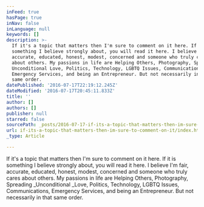 ```yaml
---
inFeed: true
hasPage: true
inNav: false
inLanguage: null
keywords: []
description: >-
  If it's a topic that matters then I'm sure to comment on it here. If it is
  something I believe strongly about, you will read it here. I believe I'm fair,
  accurate, educated, honest, modest, concerned and someone who truly cares
  about others. My passions in life are Helping Others, Photography, Spreading
  Unconditional Love, Politics, Technology, LGBTQ Issues, Communications,
  Emergency Services, and being an Entrepreneur. But not necessarily in that
  same order.
datePublished: '2016-07-17T22:19:12.245Z'
dateModified: '2016-07-17T20:45:11.833Z'
title: ''
author: []
authors: []
publisher: null
starred: false
sourcePath: _posts/2016-07-17-if-its-a-topic-that-matters-then-im-sure-to-comment-on-it.md
url: if-its-a-topic-that-matters-then-im-sure-to-comment-on-it/index.html
_type: Article

---
```

If it's a topic that matters then I'm sure to comment on it here. If it is something I believe strongly about, you will read it here. I believe I'm fair, accurate, educated, honest, modest, concerned and someone who truly cares about others. My passions in life are Helping Others, Photography, Spreading _Unconditional _Love, Politics, Technology, LGBTQ Issues, Communications, Emergency Services, and being an Entrepreneur. But not necessarily in that same order.